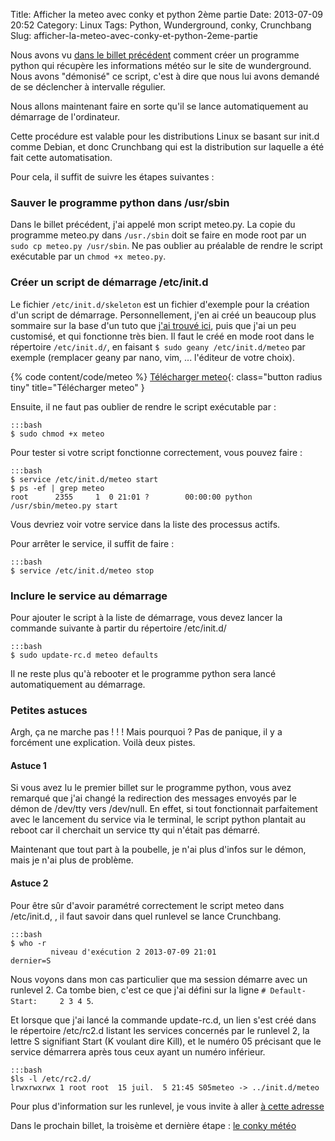 Title: Afficher la meteo avec conky et python 2ème partie
Date: 2013-07-09 20:52
Category: Linux
Tags: Python, Wunderground, conky, Crunchbang
Slug: afficher-la-meteo-avec-conky-et-python-2eme-partie

Nous avons vu [dans le billet précédent]({filename}/afficher-la-meteo-avec-conky-et-python-1ere-partie.markdown) comment créer un programme python qui récupère les informations météo sur le site de wunderground. Nous avons "démonisé" ce script, c'est à dire que nous lui avons demandé de se déclencher à intervalle régulier.

Nous allons maintenant faire en sorte qu'il se lance automatiquement au démarrage de l'ordinateur.

Cette procédure est valable pour les distributions Linux se basant sur init.d comme Debian, et donc Crunchbang qui est la distribution sur laquelle a été fait cette automatisation.

Pour cela, il suffit de suivre les étapes suivantes :

### Sauver le programme python dans /usr/sbin

Dans le billet précédent, j'ai appelé mon script meteo.py. La copie du programme meteo.py dans `/usr./sbin` doit se faire en mode root par un `sudo cp meteo.py /usr/sbin`. Ne pas oublier au préalable de rendre le script exécutable par un `chmod +x meteo.py`.


### Créer un script de démarrage /etc/init.d

Le fichier `/etc/init.d/skeleton` est un fichier d'exemple pour la création d'un script de démarrage. Personnellement, j'en ai créé un beaucoup plus sommaire sur la base d'un tuto que [j'ai trouvé ici](http://www.gavinj.net/2012/06/building-python-daemon-process.html), puis que j'ai un peu customisé, et qui fonctionne très bien. Il faut le créé en mode root dans le répertoire `/etc/init.d/`, en faisant `$ sudo geany /etc/init.d/meteo` par exemple (remplacer geany par nano, vim, ... l'éditeur de votre choix).

{% code content/code/meteo %}
[Télécharger meteo]({filename}/code/meteo){: class="button radius tiny" title="Télécharger meteo" }

Ensuite, il ne faut pas oublier de rendre le script exécutable par :

	:::bash
    $ sudo chmod +x meteo

Pour tester si votre script fonctionne correctement, vous pouvez faire :

	:::bash
	$ service /etc/init.d/meteo start
	$ ps -ef | grep meteo
	root      2355     1  0 21:01 ?        00:00:00 python /usr/sbin/meteo.py start

Vous devriez voir votre service dans la liste des processus actifs.

Pour arrêter le service, il suffit de faire :

	:::bash
    $ service /etc/init.d/meteo stop


### Inclure le service au démarrage

Pour ajouter le script à la liste de démarrage, vous devez lancer la commande suivante à partir du répertoire /etc/init.d/

	:::bash
    $ sudo update-rc.d meteo defaults

Il ne reste plus qu'à rebooter et le programme python sera lancé automatiquement au démarrage.


### Petites astuces

Argh, ça ne marche pas ! ! ! Mais pourquoi ? Pas de panique, il y a forcément une explication. Voilà deux pistes.

#### Astuce 1

Si vous avez lu le premier billet sur le programme python, vous avez remarqué que j'ai changé la redirection des messages envoyés par le démon de /dev/tty vers /dev/null. En effet, si tout fonctionnait parfaitement avec le lancement du service via le terminal, le script python plantait au reboot car il cherchait un service tty qui n'était pas démarré.

Maintenant que tout part à la poubelle, je n'ai plus d'infos sur le démon, mais je n'ai plus de problème.

#### Astuce 2

Pour être sûr d'avoir paramétré correctement le script meteo dans /etc/init.d, , il faut savoir dans quel runlevel se lance Crunchbang.

	:::bash
    $ who -r
             niveau d'exécution 2 2013-07-09 21:01                   dernier=S

Nous voyons dans mon cas particulier que ma session démarre avec un runlevel 2. Ca tombe bien, c'est ce que j'ai défini sur la ligne `# Default-Start:     2 3 4 5`.

Et lorsque que j'ai lancé la commande update-rc.d, un lien s'est créé dans le répertoire /etc/rc2.d listant les services concernés par le runlevel 2, la lettre S signifiant Start (K voulant dire Kill), et le numéro 05 précisant que le service démarrera après tous ceux ayant un numéro inférieur.

	:::bash
    $ls -l /etc/rc2.d/
    lrwxrwxrwx 1 root root  15 juil.  5 21:45 S05meteo -> ../init.d/meteo


Pour plus d'information sur les runlevel, je vous invite à aller [à cette adresse](http://www.generation-linux.fr/?post/2009/01/22/Cours-Linux-%3A-les-runlevels "Tout ce que vous avez toujours voulu savoir sur les runlevel")

Dans le prochain billet, la troisème et dernière étape : [le conky météo]({filename}/afficher-la-meteo-avec-conky-et-python-3eme-partie.markdown)
